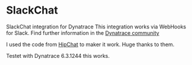 # SlackChat
SlackChat integration for Dynatrace
This integration works via WebHooks for Slack.
Find further information in the [Dynatrace community](https://community.dynatrace.com/community/display/DL/Slack+Integration+Plugin)

I used the code from [HipChat](https://github.com/dynaTrace/Dynatrace-HipChat-Plugin) to maker it work. Huge thanks to them.


Testet with Dynatrace 6.3.1244 this works.
